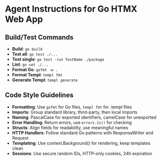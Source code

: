# Agent Instructions for Go HTMX Web App

## Build/Test Commands
- **Build**: `go build`
- **Test all**: `go test ./...`
- **Test single**: `go test -run TestName ./package`
- **Lint**: `go vet ./...`
- **Format Go**: `gofmt -w .`
- **Format Templ**: `templ fmt`
- **Generate Templ**: `templ generate`

## Code Style Guidelines
- **Formatting**: Use `gofmt` for Go files, `templ fmt` for .templ files
- **Imports**: Group standard library, third-party, then local imports
- **Naming**: PascalCase for exported identifiers, camelCase for unexported
- **Error Handling**: Return errors, use `errors.Is()` for checking
- **Structs**: Align fields for readability, use meaningful names
- **HTTP Handlers**: Follow standard Go patterns with ResponseWriter and Request
- **Templating**: Use context.Background() for rendering, keep templates clean
- **Sessions**: Use secure random IDs, HTTP-only cookies, 24h expiration